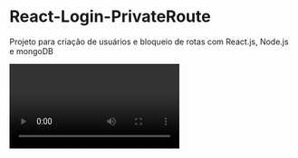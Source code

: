 # React-Login-PrivateRoute
 Projeto para criação de usuários e bloqueio de rotas com React.js, Node.js e mongoDB

![Projeto em ação](./myapp/src/img/ReactLogin-GuScarpim.mp4)
